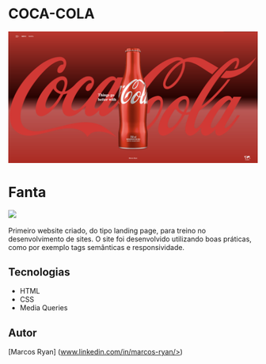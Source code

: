 # COCA-COLA
![](./img/coca.png)

# Fanta
![](./img/fanta-site.png)

Primeiro website criado, do tipo landing page, para treino no desenvolvimento de sites.
O site foi desenvolvido utilizando boas práticas, como por exemplo tags semânticas e responsividade.

## Tecnologias
* HTML
* CSS
* Media Queries

## Autor
[Marcos Ryan] (www.linkedin.com/in/marcos-ryan/>)

